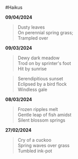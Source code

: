 #Haikus

**09/04/2024**

> Dusty leaves <br/>
> On perennial spring grass; <br/>
> Trampled over 


**09/03/2024**

>Dewy dark meadow <br/>
>Trod on by sprinter's foot<br/> 
>Hit by sunrise<br/>


>Serendipitious sunset<br/>
>Eclipsed by a bird flock<br/> 
>Windless gale<br/>


**08/03/2024**

>Frozen ripples melt <br/>
>Gentle leap of fish amidst<br/>
>Silent blossom springs<br/>

**27/02/2024**

>Cry of a cuckoo <br/>
>Spring waves over grass <br/>
>Tumbled ink-pot <br/>







